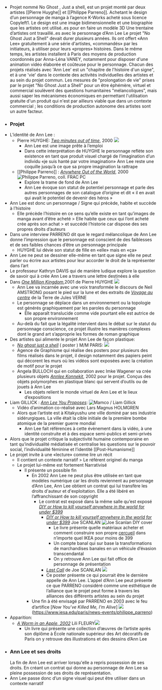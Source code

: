 - Projet nommé No Ghost , Just a shell, est un projet monté par deux artistes [[Pierre Huyghe]] et [[Philippe Parreno]]. Achetant le design d’un personnage de manga à l’agence K-Works acheté sous licence Copyleft1. Le design est une image bidimensionnelle et une biographie que les artistes ont utilisé..es pour en faire un modèle 3D Une trentaine d’artistes ont travaillé..es avec le personnage d’Ann Lee
  Le projet "No Ghost Just a Shell" devait durer plusieurs années. Ils ont offert «Ann Lee» gratuitement à une série d'artistes, «commandés» par les initiateurs, à utiliser pour leurs «propres» histoires. Dans le même temps, les artistes installent à Paris des moyens de production coordonnés par Anna-Léna VANEY, notamment pour disposer d'une animation vidéo élaborée et coûteuse pour le personnage. Chacun des projets réalisés avec 'Ann Lee' est un "chapitre de l'histoire d'un signe", et à une 'vie' dans le contexte des activités individuelles des artistes et au sein du projet commun. Les mesures de "prolongation de vie" prises par le projet "No Ghost Just a Shell" pour un être éphémère, virtuel et commercial soulèvent des questions humanitaires "mélancoliques", mais aussi saper les mécanismes économiques en permettant l'utilisation gratuite d'un produit qui n'est par ailleurs viable que dans un contexte commercial ; les conditions de production autonome des artistes sont un autre facteur.
- ### Projet
- L’identité de Ann Lee :
	- Pierre HUYGHE: [*Two minutes out of time*](https://archives.mamco.ch/artistes_fichiers/H/huyghe.html), 2000 ![](https://archives.mamco.ch/artistes_fichiers/H/huyghe/annlee.jpg)
		- Ann Lee est une image prête à l’emploi
		- Dans cette interprétation de HUYGHE  le personnage reflète son existence en tant que produit visuel chargé de l’imagination d’un individu «je suis hanté par votre imagination» Ann Lee reste une coquille jusqu’à ce que sa propre imagination la rattrape
	- [[Philippe Parreno]] : [*Anywhere Out of the World*](https://www.frac-poitou-charentes.org/pages/collection_artistes-parreno_FRAC.html), 2000 ![Philippe Parreno, coll. FRAC PC](https://www.frac-poitou-charentes.org/images/PARRENO_Anywhere_FRACPC.jpg)
		- Explore la trame de fond de Ann Lee
		- Ann Lee évoque son statut de potentiel personnage et parle des autres personnages de son catalogue d’origine et dit « il en avait qui avait le potentiel de devenir des héros »
- Ann Lee est donc un personnage / Signe qui précède, habite et succède à l’histoire
	- Elle précède l’histoire en ce sens qu’elle existe en tant qu’images de manga avant d’être acheté > Elle habite que ceux qui l’ont acheté crée après son achat > et succédé l’historie car dispose des ses propres droits d’auteurs
- Dans une interview PARRENO dit que le regard mélancolique de Ann Lee donne l’impression que le personnage est conscient de des faiblesses et de ses faibles chances d’être un personnage principale
	- HUYGHE lui dévie son statut de fille en «elle» mais en «ça»
- Ann Lee ne peut se dessiner elle-même en tant que signe elle ne peut parler ou écrire aux artistes pour leur accorder le droit de la représenter dans l’art
- Le professeur Kathryn DAVIS qui de manière ludique explore la question de savoir qui à crée Ann Lee a travers une lettre destinées à elle
- Dans [*One Million Kingdom*](https://lesoeuvres.pinaultcollection.com/fr/oeuvre/one-million-kingdoms),2001 de Pierre HUYGHE ![](https://lesoeuvres.pinaultcollection.com/media/styles/ex_v/s3/art/10780_visuel_DET_HUYGHE_OneMillionKingdoms.jpg?itok=E9xvngYL)
	- Ann Lee va incarnée avec une voix transformée le discours de Neil AMSTRONG posant le pied sur la lune et des extraits de [*Voyage au centre*](https://fr.wikipedia.org/wiki/Voyage_au_centre_de_la_Terre) de la Terre de Jules VERNE
	- Le personnage se déplace dans un environnement ou la topologie est générés graphiquement par les paroles du personnage
		- Elle apparaît translucide comme vide pourtant elle est autrice de son propre environnement
	- Au-delà du fait que la légalité intervient dans le débat sur le statut du personnage conscience, ce projet illustre les manières complexes dont le grand art s’approprie les formes de roman graphique
- Des artistes qui alimente le projet Ann Lee de façon plastique:
	- [*No ghost just a shell*](http://www.noghostjustashell.com/) ( poster ) M/M PARIS: ![](http://www.mmparis.com/noghost/no%20ghost_1280.jpg)
	- Agence de Graphisme qui réalise des posters pour plusieurs des films réalisés dans le projet, il design notamment des papiers peint qui décorent les murs où les vidéos sont exposées avec la création de motif pour le projet
	- Angela BULLOCH qui en collaboration avec Imke Wagener va crée plusieurs objets [*Annlee Konnekit*](https://unipub.uni-graz.at/obvugrhs/download/pdf/4590829?originalFilename=true), 2002 pour le projet. Conçus des objets polymorphes en plastique blanc qui servent d’outils ou de jouets à Ann Lee
		- Les objets relient le monde virtuel de Ann Lee et le lieux d’expositions
- Liam GILLICK : [*Ann Lee You Proposes*](https://www.youtube.com/watch?v=gPyndN9HSVw): ![Mamco / Liam Gillick](https://archive.mamco.ch/artistes_fichiers/G/gillick/AnnLee.jpg)
	- Vidéo d’animation co-réalisé avec Lars Magnus HOLMGREN
	- Alors que l’artiste est à Kitakyushu une ville dominé par ses industrie sidérurgiques. La ville était la cible initiale de la première bombe atomique de la premier guerre mondial
		- Ann Lee fait références à cette évènement dans la vidéo, à une identité construite et à des espace semi-publics et semi-privés
- Alors que le projet critique la subjectivité humaine contemporaine en tant qu’individualité médiatisée et centralise les questions sur le pouvoir social, l’individualité féminine et l’identité [[Post-Humanisme]]
- Le projet invite à une «lecture» comme lire un récit
	- Il contient un contexte narratif > Le référent originel du manga
	- Le projet lui-même est fortement Narrativisé
		- Il présente un possible fin
			- En 2002 Ann Lee ne peut plus être utilisée en tant que modèles numérique car les droits reviennent au personnage d’Ann Lee, Ann Lee obtient un contrat qui lui transfère les droits d'auteur et d'exploitation. Elle a été libéré en l’affranchissant de son copyright
				- Le contrat est exposé dans la même salle qu’est exposé [*DIY or How to kill yourself anywhere in the world for under $399*](https://joescanlan.biz/store/diy/)
					- [*DIY or How to kill yourself anywhere in the world for under $399*](https://joescanlan.biz/store/diy/) Joe SCANLAN ![Joe Scanlan DIY cover](https://joescanlan.biz/wp-content/uploads/2018/06/1-Joe-Scanlan-DIY-Cover.jpg)
						- Le livre présente quelle matériaux acheter et comment construire son propre [cercueil](http://ensembles.mhka.be/items/9419/assets/20327) dans n’importe quel IKEA pour moins de 399
						- Un compte banal qui sur base la transformations de marchandises banales en un véhicule d’évasion transcendantal
						- On y retrouve Ann Lee qui fait office de personnage de présentation
					- [*Last Call*](http://ensembles.mhka.be/items/9419/assets/20785) de Joe SCANLAN ![](https://s3.amazonaws.com/mhka_ensembles_production/assets/public/000/020/785/large/Joe_Scanlan__Last_Call__2002_Peter_Cox__Eindhoven__Nederland_Collectie_Van_Abbemuseum__Eindhoven__Nederland.jpg?1392816706)
					- Ce poster présente ce qui pourrait être le dernière appelle de Ann Lee. L’appel d’Ann Lee peut présente ce que PARRENO considéré comme une esthétique de l’alliance que le projet peut forme à travers les alliances des différents artistes au sein du projet
			- Une fin à été envisagé par PARRENO en 2003 avec le feu d’artifice [*Now You’ve Killed Me, I’m Alive*] ![](https://www.iesa.edu/sites/default/files/li_xiaoyuan_philippe_parreno_and_quasi-objects3.jpg)(https://www.iesa.edu/paris/news-events/philippe_parreno)
- Apparition:
	- [*A Worm in an Apple, 2002*](https://www.nitesha.com/?pid=52746420) Lili FLEURY![](https://img20.shop-pro.jp/PA01188/451/product/52746420.jpg?20121210182736)
		- Un livre qui présente une collection d’œuvres de l’artiste après son diplôme à École nationale supérieur des Art décoratifs de Paris on y retrouve des illustrations et des dessins d’Ann Lee
- ### Ann Lee et ses droits
  La fin de Ann Lee est arriver lorsqu'elle a repris possession de ses droits. En créant un contrat qui donne au personnage de Ann Lee sa pleine possession de ses droits de représentation.
- Ann Lee passe donc d’un signe visuel qui peut être utiliser dans un contexte narratif